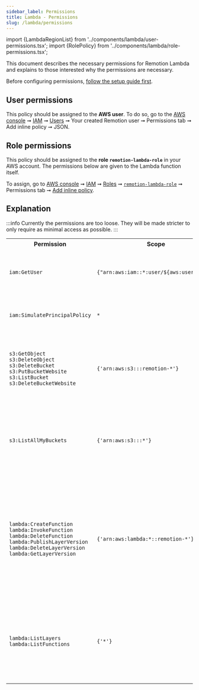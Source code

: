 ```yaml
---
sidebar_label: Permissions
title: Lambda - Permissions
slug: /lambda/permissions
---
```


import {LambdaRegionList} from '../components/lambda/user-permissions.tsx';
import {RolePolicy} from '../components/lambda/role-permissions.tsx';

This document describes the necessary permissions for Remotion Lambda and explains to those interested why the permissions are necessary.

Before configuring permissions, [follow the setup guide first](/docs/lambda/setup).

## User permissions

This policy should be assigned to the **AWS user**. To do so, go to the [AWS console](https://console.aws.amazon.com/console/home) ➞ [IAM](https://console.aws.amazon.com/iam/home) ➞ [Users](https://console.aws.amazon.com/iamv2/home#/users) ➞ Your created Remotion user ➞ Permissions tab ➞ Add inline policy ➞ JSON.

<LambdaRegionList />

## Role permissions

This policy should be assigned to the **role `remotion-lambda-role`** in your AWS account. The permissions below are given to the Lambda function itself.

To assign, go to [AWS console](https://console.aws.amazon.com/console/home) ➞ [IAM](https://console.aws.amazon.com/iam/home) ➞ [Roles](https://console.aws.amazon.com/iamv2/home#/roles) ➞ [`remotion-lambda-role`](https://console.aws.amazon.com/iam/home#/roles/remotion-lambda-role) ➞ Permissions tab ➞ [Add inline policy](https://console.aws.amazon.com/iam/home#/roles/remotion-lambda-role$createPolicy?step=edit).

<RolePolicy />

## Explanation

:::info
Currently the permissions are too loose. They will be made stricter to only require as minimal access as possible.
:::

<table>
  <tr>
    <th>
      Permission
    </th>
    <th>
      Scope
    </th>
    <th>
      Reason
    </th>
  </tr>
  <tr>
    <td>
      <code>iam:GetUser</code>
    </td>
    <td>
      <code>{"arn:aws:iam::*:user/${aws:username}"}</code>
    </td>
    <td>
    Get the authenticated user in order to do a permission validation.
    </td>
  </tr>
  <tr>
    <td>
      <code>iam:SimulatePrincipalPolicy</code>
    </td>
    <td><code>*</code></td>
    <td>
      Allows for verification that all the policies are properly set.
    </td>
  </tr>
  <tr>
    <td>
      <code>s3:GetObject</code> <br />
      <code>s3:DeleteObject</code> <br />
      <code>s3:DeleteBucket</code> <br />
      <code>s3:PutBucketWebsite</code> <br />
      <code>s3:ListBucket</code> <br />
      <code>s3:DeleteBucketWebsite</code>
    </td>
    <td>
      <code>{'arn:aws:s3:::remotion-*'}</code>
    </td>
    <td>
      Allows for executing basic CRUD operations on all S3 buckets in your account that start with <code>remotion-</code>
    </td>
  </tr>
  <tr>
    <td>
      <code>s3:ListAllMyBuckets</code>
    </td>
    <td>
      <code>{'arn:aws:s3:::*'}</code>
    </td>
    <td>
      Allows listing the names of all buckets in your account, in order to detect an already existing Remotion bucket.
    </td>
  </tr>
  <tr>
    <td>
      <code>lambda:CreateFunction</code> <br/>
      <code>lambda:InvokeFunction</code> <br/>
      <code>lambda:DeleteFunction</code> <br/>
      <code>lambda:PublishLayerVersion</code> <br/>
      <code>lambda:DeleteLayerVersion</code> <br/>
      <code>lambda:GetLayerVersion</code>
    </td>
    <td>
      <code>{'arn:aws:lambda:*::remotion-*'}</code>
    </td>
    <td>
      Allows for creating, deleting and deleting Lambda functions starting with <code>remotion-</code>. Allows for managing layers (responsible for delivering FFMPEG and Puppeteer binaries).
    </td>
  </tr>
  <tr>
    <td>
      <code>lambda:ListLayers</code> <br />
      <code>lambda:ListFunctions</code>
    </td>
    <td>
      <code>{'*'}</code>
    </td>
    <td>
      Allows for reading the metadata of all Lambdas and Lambda Layers in your account for finding Remotion-related resources.
    </td>
  </tr>
</table>
